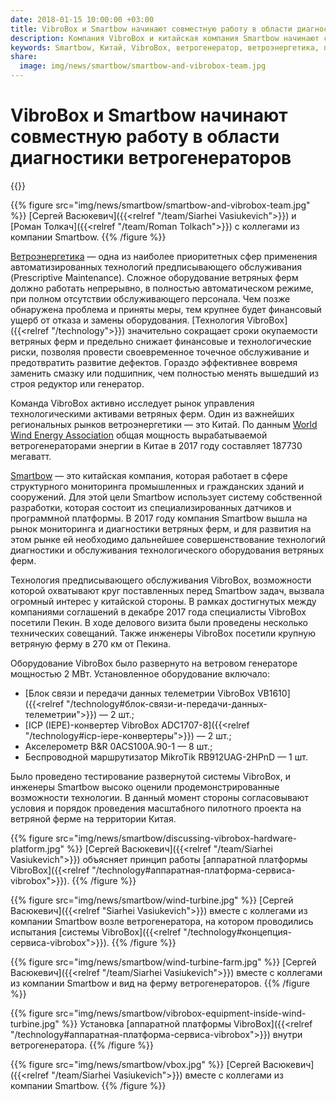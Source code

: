 ```yaml
---
date: 2018-01-15 10:00:00 +03:00
title: VibroBox и Smartbow начинают совместную работу в области диагностики ветрогенераторов
description: Компания VibroBox и китайская компания Smartbow начинают совместную работу в области диагностики ветрогенераторов.
keywords: Smartbow, Китай, VibroBox, ветрогенератор, ветроэнергетика, предписывающее, обслуживание, отчет, тест, вибрация, диагностика, сотрудничество, электроэнергия, 2025
share:
  image: img/news/smartbow/smartbow-and-vibrobox-team.jpg
---
```

# VibroBox и Smartbow начинают совместную работу в области диагностики ветрогенераторов

{{<date>}}

{{% figure src="img/news/smartbow/smartbow-and-vibrobox-team.jpg" %}}
[Сергей Васюкевич]({{<relref "/team/Siarhei Vasiukevich">}}) и [Роман Толкач]({{<relref "/team/Roman Tolkach">}}) с коллегами из компании Smartbow.
{{% /figure %}}

[Ветроэнергетика](https://ru.wikipedia.org/wiki/Ветроэнергетика) — одна из наиболее приоритетных сфер применения автоматизированных технологий предписывающего обслуживания (Prescriptive Maintenance). Сложное оборудование ветряных ферм должно работать непрерывно, в полностью автоматическом режиме, при полном отсутствии обслуживающего персонала. Чем позже обнаружена проблема и приняты меры, тем крупнее будет финансовый ущерб от отказа и замены оборудования. [Технология VibroBox]({{<relref "/technology">}}) значительно сокращает сроки окупаемости ветряных ферм и предельно снижает финансовые и технологические риски, позволяя провести своевременное точечное обслуживание и предотвратить развитие дефектов. Гораздо эффективнее вовремя заменить смазку или подшипник, чем полностью менять вышедший из строя редуктор или генератор.

Команда VibroBox активно исследует рынок управления технологическими активами ветряных ферм. Один из важнейших региональных рынков ветроэнергетики — это Китай. По данным [World Wind Energy Association](http://www.wwindea.org/2017-statistics/) общая мощность вырабатываемой ветрогенераторами энергии в Китае в 2017 году составляет 187730 мегаватт.

[Smartbow](http://www.smartbow.net/) — это китайская компания, которая работает в сфере структурного мониторинга промышленных и гражданских зданий и сооружений. Для этой цели Smartbow использует систему собственной разработки, которая состоит из специализированных датчиков и программной платформы. В 2017 году компания Smartbow вышла на рынок мониторинга и диагностики ветряных ферм, и для развития на этом рынке ей необходимо дальнейшее совершенствование технологий диагностики и обслуживания технологического оборудования ветряных ферм.

Технология предписывающего обслуживания VibroBox, возможности которой охватывают круг поставленных перед Smartbow задач, вызвала огромный интерес у китайской стороны. В рамках достигнутых между компаниями соглашений в декабре 2017 года специалисты VibroBox посетили Пекин. В ходе делового визита были проведены несколько технических совещаний. Также инженеры VibroBox посетили крупную ветряную ферму в 270 км от Пекина.

Оборудование VibroBox было развернуто на ветровом генераторе мощностью 2 МВт. Установленное оборудование включало:

* [Блок связи и передачи данных телеметрии VibroBox VB1610]({{<relref "/technology#блок-связи-и-передачи-данных-телеметрии">}}) — 2 шт.;
* [ICP (IEPE)-конвертер VibroBox ADC1707-8]({{<relref "/technology#icp-iepe-конвертеры">}}) — 2 шт.;
* Акселерометр B&R 0ACS100A.90-1 — 8 шт.;
* Беспроводной маршрутизатор MikroTik RB912UAG-2HPnD — 1 шт.

Было проведено тестирование развернутой системы VibroBox, и инженеры Smartbow высоко оценили продемонстрированные возможности технологии. В данный момент стороны согласовывают условия и порядок проведения масштабного пилотного проекта на ветряной ферме на территории Китая.

{{% figure src="img/news/smartbow/discussing-vibrobox-hardware-platform.jpg" %}}
[Сергей Васюкевич]({{<relref "/team/Siarhei Vasiukevich">}}) объясняет принцип работы [аппаратной платформы VibroBox]({{<relref "/technology#аппаратная-платформа-сервиса-vibrobox">}}).
{{% /figure %}}

{{% figure src="img/news/smartbow/wind-turbine.jpg" %}}
[Сергей Васюкевич]({{<relref "Siarhei Vasiukevich">}}) вместе с коллегами из компании Smartbow возле ветрогенератора, на котором проводились испытания [системы VibroBox]({{<relref "/technology#концепция-сервиса-vibrobox">}}).
{{% /figure %}}

{{% figure src="img/news/smartbow/wind-turbine-farm.jpg" %}}
[Сергей Васюкевич]({{<relref "/team/Siarhei Vasiukevich">}}) вместе с коллегами из компании Smartbow и вид на ферму ветрогенераторов.
{{% /figure %}}

{{% figure src="img/news/smartbow/vibrobox-equipment-inside-wind-turbine.jpg" %}}
Установка [аппаратной платформы VibroBox]({{<relref "/technology#аппаратная-платформа-сервиса-vibrobox">}}) внутри ветрогенератора.
{{% /figure %}}

{{% figure src="img/news/smartbow/vbox.jpg" %}}
[Сергей Васюкевич]({{<relref "/team/Siarhei Vasiukevich">}}) вместе с коллегами из компании Smartbow.
{{% /figure %}}
